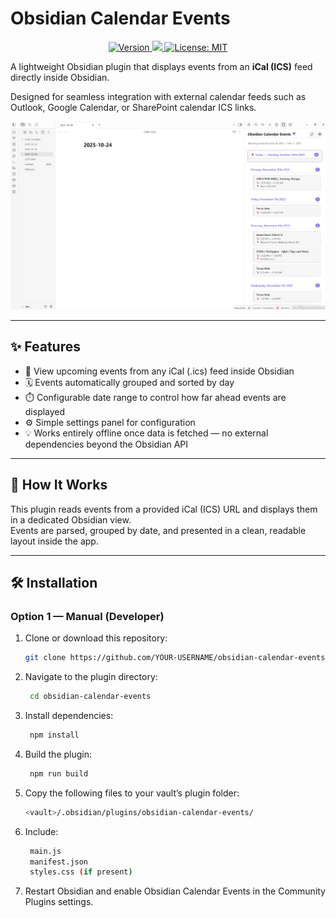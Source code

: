 # Obsidian Calendar Events

<p align="center">
  <a href="https://github.com/ArctykDev/obsidian-calendar-events/releases">
    <img src="https://img.shields.io/github/v/release/ArctykDev/obsidian-calendar-events?color=4caf50&style=for-the-badge" alt="Version">
  </a>
  <a href="https://github.com/ArctykDev/obsidian-calendar-events/actions/workflows/build.yml">
    <img src="https://img.shields.io/github/actions/workflow/status/ArctykDev/obsidian-calendar-events/release.yml?label=Build&style=for-the-badge">
  </a>
  <a href="https://github.com/ArctykDev/obsidian-calendar-events/blob/main/LICENSE">
    <img src="https://img.shields.io/github/license/ArctykDev/obsidian-calendar-events?style=for-the-badge" alt="License: MIT">
  </a>
</p>


A lightweight Obsidian plugin that displays events from an **iCal (ICS)** feed directly inside Obsidian.  

Designed for seamless integration with external calendar feeds such as Outlook, Google Calendar, or SharePoint calendar ICS links.

![Calendar View Example](src/assets/image.png)

---

## ✨ Features

- 📅 View upcoming events from any iCal (.ics) feed inside Obsidian  
- 🗓️ Events automatically grouped and sorted by day  
- ⏱️ Configurable date range to control how far ahead events are displayed  
- ⚙️ Simple settings panel for configuration  
- 💡 Works entirely offline once data is fetched — no external dependencies beyond the Obsidian API

---

## 🧩 How It Works

This plugin reads events from a provided iCal (ICS) URL and displays them in a dedicated Obsidian view.  
Events are parsed, grouped by date, and presented in a clean, readable layout inside the app.

---

## 🛠 Installation

### Option 1 — Manual (Developer)

1. Clone or download this repository:
   ```bash
   git clone https://github.com/YOUR-USERNAME/obsidian-calendar-events.git
   ```
2. Navigate to the plugin directory:

   ```bash
    cd obsidian-calendar-events
   ```
3. Install dependencies:

   ```bash
    npm install
   ```
4. Build the plugin:

   ```bash
    npm run build
   ```
5. Copy the following files to your vault’s plugin folder:

   ```bash
   <vault>/.obsidian/plugins/obsidian-calendar-events/
   ```
6. Include:

   ```bash
    main.js
    manifest.json
    styles.css (if present)
    ```
7. Restart Obsidian and enable Obsidian Calendar Events in the Community Plugins settings.

